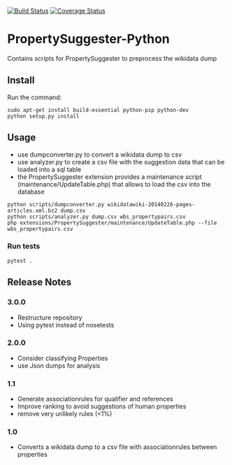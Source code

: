 [![Build Status](https://travis-ci.org/Wikidata-lib/PropertySuggester-Python.png?branch=master)](https://travis-ci.org/Wikidata-lib/PropertySuggester-Python)
[![Coverage Status](https://coveralls.io/repos/Wikidata-lib/PropertySuggester-Python/badge.png?branch=master)](https://coveralls.io/r/Wikidata-lib/PropertySuggester-Python)

# PropertySuggester-Python
Contains scripts for PropertySuggester to preprocess the wikidata dump

## Install
Run the command:
```
sudo apt-get install build-essential python-pip python-dev
python setup.py install
```
## Usage 
- use dumpconverter.py to convert a wikidata dump to csv
- use analyzer.py to create a csv file with the suggestion data that can be loaded into a sql table
- the PropertySuggester extension provides a maintenance script (maintenance/UpdateTable.php) that allows to load the csv into the database

```
python scripts/dumpconverter.py wikidatawiki-20140226-pages-articles.xml.bz2 dump.csv
python scripts/analyzer.py dump.csv wbs_propertypairs.csv
php extensions/PropertySuggester/maintenance/UpdateTable.php --file wbs_propertypairs.csv
```

### Run tests
```
pytest .
```

## Release Notes

### 3.0.0
* Restructure repository
* Using pytest instead of nosetests

### 2.0.0
* Consider classifying Properties
* use Json dumps for analysis

### 1.1
* Generate associationrules for qualifier and references
* Improve ranking to avoid suggestions of human properties
* remove very unlikely rules (<1%)

### 1.0
* Converts a wikidata dump to a csv file with associationrules between properties

